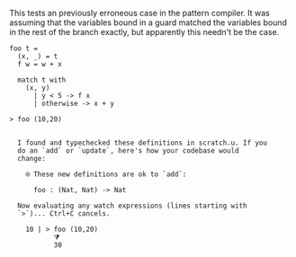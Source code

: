 This tests an previously erroneous case in the pattern compiler. It was assuming
that the variables bound in a guard matched the variables bound in the rest of
the branch exactly, but apparently this needn't be the case.

```unison
foo t =
  (x, _) = t
  f w = w + x

  match t with
    (x, y)
      | y < 5 -> f x
      | otherwise -> x + y

> foo (10,20)
```

```ucm

  I found and typechecked these definitions in scratch.u. If you
  do an `add` or `update`, here's how your codebase would
  change:
  
    ⍟ These new definitions are ok to `add`:
    
      foo : (Nat, Nat) -> Nat
  
  Now evaluating any watch expressions (lines starting with
  `>`)... Ctrl+C cancels.

    10 | > foo (10,20)
           ⧩
           30

```
